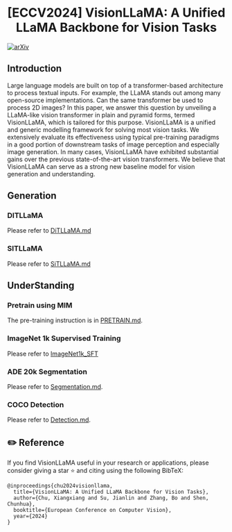 <h1 align="center">
[ECCV2024] VisionLLaMA: A Unified LLaMA Backbone for Vision Tasks
</h1>

[![arXiv](http://img.shields.io/badge/cs.CV-arXiv%3A2403.00522-B31B1B.svg)](https://arxiv.org/abs/2403.00522)

## Introduction
Large language models are built on top of a transformer-based architecture to process textual inputs. For example, the LLaMA stands out among many open-source implementations. Can the same transformer be used to process 2D images? In this paper, we answer this question by unveiling a LLaMA-like vision transformer in plain and pyramid forms, termed VisionLLaMA, which is tailored for this purpose. VisionLLaMA is a unified and generic modelling framework for solving most vision tasks. We extensively evaluate its effectiveness using typical pre-training paradigms in a good portion of downstream tasks of image perception and especially image generation. In many cases, VisionLLaMA have exhibited substantial gains over the previous state-of-the-art vision transformers. We believe that VisionLLaMA can serve as a strong new baseline model for vision generation and understanding. 

[//]: # (## Updates)

[//]: # ()
[//]: # (Our code is released.)
## Generation
### DITLLaMA
Please refer to [DiTLLaMA.md](DiTLLaMA.md)
### SITLLaMA
Please refer to [SiTLLaMA.md](SiTLLaMA.md)

## UnderStanding

### Pretrain using MIM
The pre-training instruction is in [PRETRAIN.md](PRETRAIN.md).
### ImageNet 1k Supervised Training
Please refer to [ImageNet1k_SFT](ImageNet1k_SFT.md)
### ADE 20k Segmentation
Please refer to [Segmentation.md](Segmentation.md).
### COCO Detection
Please refer to [Detection.md](Detection.md).
## ✏️ Reference

If you find VisionLLaMA useful in your research or applications, please consider giving a star ⭐ and citing using the following BibTeX:
```
@inproceedings{chu2024visionllama,
  title={VisionLLaMA: A Unified LLaMA Backbone for Vision Tasks},
  author={Chu, Xiangxiang and Su, Jianlin and Zhang, Bo and Shen, Chunhua},
  booktitle={European Conference on Computer Vision},
  year={2024}
}

```
